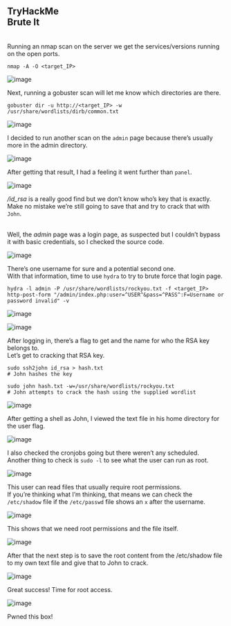 TryHackMe <br>
Brute It
---
<br>
Running an nmap scan on the server we get the services/versions running on the open ports. <br>

```
nmap -A -O <target_IP>
```
  
![image](https://github.com/xocybersec/TryHackMe-Walkthroughs/assets/91302698/50dc931d-b1ec-497c-add4-75cf565301ac)

Next, running a gobuster scan will let me know which directories are there. <br>
```
gobuster dir -u http://<target_IP> -w /usr/share/wordlists/dirb/common.txt
```
![image](https://github.com/xocybersec/TryHackMe-Walkthroughs/assets/91302698/9416ece0-0730-4707-b03d-38c5d1400d2e)

I decided to run another scan on the `admin` page because there’s usually more in the admin directory. <br>

 ![image](https://github.com/xocybersec/TryHackMe-Walkthroughs/assets/91302698/1d1e7a73-9028-4f66-a922-98d99e8bf81d)

After getting that result, I had a feeling it went further than `panel`. <br>

![image](https://github.com/xocybersec/TryHackMe-Walkthroughs/assets/91302698/a7ea0bf6-56e0-489b-9969-b54a991de1a9)

*/id_rsa* is a really good find but we don’t know who’s key that is exactly. <br>
Make no mistake we’re still going to save that and try to crack that with `John`. <br> <br>

Well, the *admin* page was a login page, as suspected but I couldn’t bypass it with basic credentials, so I checked the source code. <br>

![image](https://github.com/xocybersec/TryHackMe-Walkthroughs/assets/91302698/6950f0a7-43c7-449c-8bb1-1355daa1c8b1)

There’s one username for sure and a potential second one. <br>
With that information, time to use `hydra` to try to brute force that login page. <br>
```
hydra -l admin -P /usr/share/wordlists/rockyou.txt -f <target_IP> http-post-form "/admin/index.php:user=^USER^&pass=^PASS^:F=Username or password invalid" -v
```
![image](https://github.com/xocybersec/TryHackMe-Walkthroughs/assets/91302698/013fffd3-9201-484f-955a-a51aa0715bb4)

![image](https://github.com/xocybersec/TryHackMe-Walkthroughs/assets/91302698/dfacd6c0-4aad-4b11-98b1-14f19f16baf3)

After logging in, there’s a flag to get and the name for who the RSA key belongs to. <br>
Let’s get to cracking that RSA key. <br>
```
sudo ssh2john id_rsa > hash.txt
# John hashes the key

sudo john hash.txt -w=/usr/share/wordlists/rockyou.txt
# John attempts to crack the hash using the supplied wordlist
```
![image](https://github.com/xocybersec/TryHackMe-Walkthroughs/assets/91302698/da4e771f-87be-4686-a2c4-53583b309838)

After getting a shell as John, I viewed the text file in his home directory for the user flag. <br>

![image](https://github.com/xocybersec/TryHackMe-Walkthroughs/assets/91302698/22aa5798-29d2-49d9-a2cb-b1a97e609b94)

I also checked the cronjobs going but there weren’t any scheduled. <br> 
Another thing to check is `sudo -l` to see what the user can run as root. <br>

![image](https://github.com/xocybersec/TryHackMe-Walkthroughs/assets/91302698/9fd3482c-ff48-4198-919f-cb1758e9f776)

This user can read files that usually require root permissions. <br>
If you’re thinking what I’m thinking, that means we can check the `/etc/shadow` file if the `/etc/passwd` file shows an `x` after the username. <br>

![image](https://github.com/xocybersec/TryHackMe-Walkthroughs/assets/91302698/dc42427c-7ba0-43a9-b8ee-dc0446b811f7)

This shows that we need root permissions and the file itself. <br>

![image](https://github.com/xocybersec/TryHackMe-Walkthroughs/assets/91302698/3341554c-aeec-4364-ae07-635fef477570)

After that the next step is to save the root content from the /etc/shadow file to my own text file and give that to John to crack. <br>

![image](https://github.com/xocybersec/TryHackMe-Walkthroughs/assets/91302698/b7a212a9-a9fd-4642-a340-b6d768881376)

Great success! Time for root access. <br>

![image](https://github.com/xocybersec/TryHackMe-Walkthroughs/assets/91302698/ddd701a1-5bd0-4518-afae-9af76364260f)

Pwned this box!
